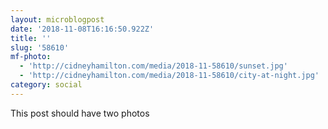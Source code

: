 ```yaml
---
layout: microblogpost
date: '2018-11-08T16:16:50.922Z'
title: ''
slug: '58610'
mf-photo:
  - 'http://cidneyhamilton.com/media/2018-11-58610/sunset.jpg'
  - 'http://cidneyhamilton.com/media/2018-11-58610/city-at-night.jpg'
category: social
---
```

This post should have two photos
